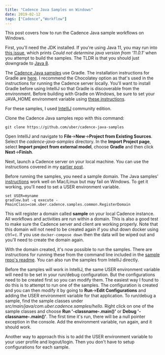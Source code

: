 ```yaml
---
title: "Cadence Java Samples on Windows"
date: 2019-02-12
tags: ["Cadence","Workflow"]
---
```


This post covers how to run the Cadence Java sample workflows on Windows. 

<!--more-->

First, you'll need the JDK installed. If you're using Java 11, you
may run into [this issue](https://github.com/facebook/react-native/issues/22487), which prints *Could not determine java version from 
'11.0.1'* when you attempt to build the samples. The TLDR is that you should just downgrade to 
[Java 8](https://www.oracle.com/technetwork/java/javase/downloads/jdk8-downloads-2133151.html).

The [Cadence Java samples](https://github.com/uber/cadence-java-samples) use Gradle. The installation instructions for Gradle are 
[here](https://gradle.org/install/). I recommend the Chocolatey option as that's used in the instructions for running the Cadence 
server locally. You'll want to install Gradle before using IntelliJ so that Gradle is discoverable from the 
environment. Before building with Gradle on Windows, be sure to set your JAVA_HOME environment variable using 
[these instructions](https://javatutorial.net/set-java-home-windows-10).

For these samples, I used [IntelliJ](https://www.jetbrains.com/idea/) community edition.

Clone the Cadence Java samples repo with this command:

```
git clone https://github.com/uber/cadence-java-samples
```

Open IntelliJ and navigate to **File**->**New**->**Project from Existing Sources**. 
Select the *cadence-java-samples* directory. In the **Import Project page**, select **Import project from external model**,
choose **Gradle** and then click **Next**->**Finish**.

Next, launch a Cadence server on your local machine. You can use the instructions covered in my 
[earlier post](https://www.mode19.net/posts/cadenceonwin/).

Before running the samples, you need a sample domain. The Java samples' 
[instructions](https://github.com/uber/cadence-java-samples#register-the-domain) work well on Mac/Linux but may fail on Windows. To 
get it working, you'll need to set a USER environment variable.

```
set USER=myname
gradlew.bat -q execute -PmainClass=com.uber.cadence.samples.common.RegisterDomain
```

This will register a domain called **sample** on your local Cadence instance. All workflows and activities are run within a domain. This 
is also a good test to make sure the Cadence server and client are working properly. Note that this domain will not need to 
be created again if you shut down docker using ctrl+c. If you use `docker-compose down` then the data will be wiped out and 
you'll need to create the domain again.

With the domain created, it's now possible to run the samples. There are instructions for running these from the command line 
included in the [sample repo's readme](https://github.com/uber/cadence-java-samples/blob/master/README.md#run-the-samples). 
You can also run the samples from IntelliJ directly. 

Before the samples will work in IntelliJ, the same USER environment variable will need to be set in your run/debug configuration. But 
the configurations need to be created first so you can modify them. The easiest way I found to do this is to attempt to run one 
of the samples. The configuration is created and you can then modify it by going to **Run**->**Edit Configurations** and adding the 
USER environment variable for that application. To run/debug a sample, find the sample classes under 
*src/main/java/com.uber.cadence.samples/hello*. Right click on one of the sample classes and choose **Run '-classname-.main()'** or
**Debug '-classname-.main()'**. The first time it's run, there will be a null pointer exception in the console. Add the environment 
variable, run again, and it should work.

Another way to approach this is to add the USER environment variable to your user profile and logout/login. Then you don't have to setup configurations for each sample.
